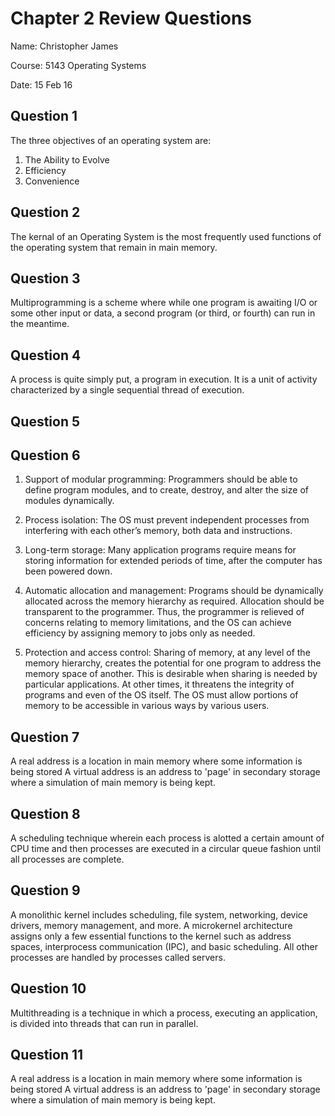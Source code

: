 # Chapter 2 Review Questions
Name: Christopher James

Course: 5143 Operating Systems

Date: 15 Feb 16

## Question 1

The three objectives of an operating system are:
1) The Ability to Evolve
2) Efficiency
3) Convenience

## Question 2

The kernal of an Operating System is the most frequently used functions of the operating system that remain in main memory.

## Question 3

Multiprogramming is a scheme where while one program is awaiting I/O or some other input or data, a second program (or third, or fourth) can run in the meantime.

## Question 4

A process is quite simply put, a program in execution. It is a unit of activity characterized by a single sequential thread of execution.

## Question 5



## Question 6

1) Support of modular programming: Programmers should be able to define program modules, and to create, destroy, and alter the size of modules dynamically.

2) Process isolation: The OS must prevent independent processes from interfering with each other’s memory, both data and instructions.

3) Long-term storage: Many application programs require means for storing information for extended periods of time, after the computer has been powered down.

4) Automatic allocation and management: Programs should be dynamically allocated across the memory hierarchy as required. Allocation should be transparent to the programmer. Thus, the programmer is relieved of concerns relating to memory limitations, and the OS can achieve efficiency by assigning memory to jobs only as needed.

5) Protection and access control: Sharing of memory, at any level of the memory hierarchy, creates the potential for one program to address the memory space of another. This is desirable when sharing is needed by particular applications. At other times, it threatens the integrity of programs and even of the OS itself. The OS must allow portions of memory to be accessible in various ways by various users.

## Question 7

A real address is a location in main memory where some information is being stored
A virtual address is an address to 'page' in secondary storage where a simulation of main memory is being kept.

## Question 8

A scheduling technique wherein each process is alotted a certain amount of CPU time and then processes are executed in a circular queue fashion until all processes are complete.

## Question 9

A monolithic kernel includes scheduling, file system, networking, device drivers, memory management, and more. A microkernel architecture assigns only a few essential functions to the kernel such as address spaces, interprocess communication (IPC), and basic scheduling. All other processes are handled by processes called servers.


## Question 10

Multithreading is a technique in which a process, executing an application, is divided into threads that can run in parallel.


## Question 11

A real address is a location in main memory where some information is being stored
A virtual address is an address to 'page' in secondary storage where a simulation of main memory is being kept.
